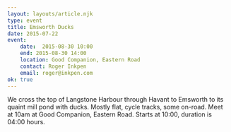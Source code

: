 ```yaml
---
layout: layouts/article.njk
type: event
title: Emsworth Ducks
date: 2015-07-22
event:
    date:  2015-08-30 10:00
    end: 2015-08-30 14:00
    location: Good Companion, Eastern Road
    contact: Roger Inkpen
    email: roger@inkpen.com
ok: true
---
```


We cross the top of Langstone Harbour through Havant to Emsworth to its quaint mill pond with ducks.  Mostly flat, cycle tracks, some on-road.  Meet at 10am at Good Companion, Eastern Road.
Starts at 10:00, duration is 04:00 hours.
